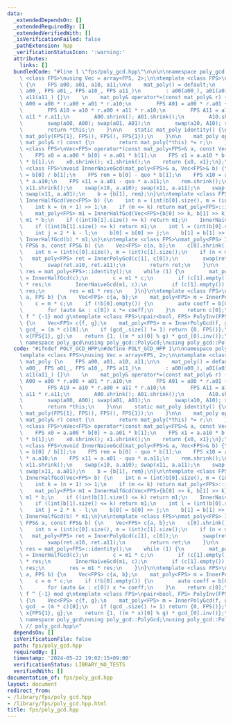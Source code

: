```yaml
---
data:
  _extendedDependsOn: []
  _extendedRequiredBy: []
  _extendedVerifiedWith: []
  _isVerificationFailed: false
  _pathExtension: hpp
  _verificationStatusIcon: ':warning:'
  attributes:
    links: []
  bundledCode: "#line 1 \"fps/poly_gcd.hpp\"\n\n\n\nnamespace poly_gcd {\n\ntemplate\
    \ <class FPS>\nusing Vec = array<FPS, 2>;\n\ntemplate <class FPS>\nstruct mat_poly\
    \ {\n    FPS a00, a01, a10, a11;\n\n    mat_poly() = default;\n    mat_poly(FPS\
    \ a00_, FPS a01_, FPS a10_, FPS a11_)\n        : a00(a00_), a01(a01_), a10(a10_),\
    \ a11(a11_) {}\n    \n    mat_poly& operator*=(const mat_poly& r) {\n        FPS\
    \ A00 = a00 * r.a00 + a01 * r.a10;\n        FPS A01 = a00 * r.a01 + a01 * r.a11;\n\
    \        FPS A10 = a10 * r.a00 + a11 * r.a10;\n        FPS A11 = a10 * r.a01 +\
    \ a11 * r.a11;\n        A00.shrink(); A01.shrink();\n        A10.shrink(); A11.shrink();\n\
    \        swap(a00, A00); swap(a01, A01);\n        swap(a10, A10); swap(a11, A11);\n\
    \        return *this;\n    }\n\n    static mat_poly identity() {\n        return\
    \ mat_poly(FPS{1}, FPS(), FPS(), FPS{1});\n    }\n\n    mat_poly operator*(const\
    \ mat_poly& r) const {\n        return mat_poly(*this) *= r;\n    }\n};\n\ntemplate\
    \ <class FPS>\nVec<FPS> operator*(const mat_poly<FPS>& a, const Vec<FPS>& b) {\n\
    \    FPS x0 = a.a00 * b[0] + a.a01 * b[1];\n    FPS x1 = a.a10 * b[0] + a.a11\
    \ * b[1];\n    x0.shrink(); x1.shrink();\n    return {x0, x1};\n};\n\ntemplate\
    \ <class FPS>\nvoid InnerNaiveGcd(mat_poly<FPS>& a, Vec<FPS>& b) {\n    FPS quo\
    \ = b[0] / b[1];\n    FPS rem = b[0] - quo * b[1];\n    FPS x10 = a.a00 - quo\
    \ * a.a10;\n    FPS x11 = a.a01 - quo * a.a11;\n    rem.shrink();\n    x10.shrink();\
    \ x11.shrink();\n    swap(x10, a.a10); swap(x11, a.a11);\n    swap(x10, a.a00);\
    \ swap(x11, a.a01);\n    b = {b[1], rem};\n}\n\ntemplate <class FPS>\nmat_poly<FPS>\
    \ InnerHalfGcd(Vec<FPS> b) {\n    int n = (int)b[0].size(), m = (int)b[1].size();\n\
    \    int k = (n + 1) >> 1;\n    if (m <= k) return mat_poly<FPS>::identity();\n\
    \    mat_poly<FPS> m1 = InnerHalfGcd(Vec<FPS>{b[0] >> k, b[1] >> k});\n    b =\
    \ m1 * b;\n    if ((int)b[1].size() <= k) return m1;\n    InnerNaiveGcd(m1, b);\n\
    \    if ((int)b[1].size() <= k) return m1;\n    int l = (int)b[0].size() - 1;\n\
    \    int j = 2 * k - l;\n    b[0] = b[0] >> j;\n    b[1] = b[1] >> j;\n    return\
    \ InnerHalfGcd(b) * m1;\n}\n\ntemplate <class FPS>\nmat_poly<FPS> InnerPolyGcd(const\
    \ FPS& a, const FPS& b) {\n    Vec<FPS> c{a, b};\n    c[0].shrink(); c[1].shrink();\n\
    \    int n = (int)c[0].size(), m = (int)c[1].size();\n    if (n < m) {\n     \
    \   mat_poly<FPS> ret = InnerPolyGcd(c[1], c[0]);\n        swap(ret.a00, ret.a01);\n\
    \        swap(ret.a10, ret.a11);\n        return ret;\n    }\n\n    mat_poly<FPS>\
    \ res = mat_poly<FPS>::identity();\n    while (1) {\n        mat_poly<FPS> m1\
    \ = InnerHalfGcd(c);\n        c = m1 * c;\n        if (c[1].empty()) return m1\
    \ * res;\n        InnerNaiveGcd(m1, c);\n        if (c[1].empty()) return m1 *\
    \ res;\n        res = m1 * res;\n    }\n}\n\ntemplate <class FPS>\nFPS PolyGcd(FPS\
    \ a, FPS b) {\n    Vec<FPS> c{a, b};\n    mat_poly<FPS> m = InnerPolyGcd(a, b);\n\
    \    c = m * c;\n    if (!b[0].empty()) {\n        auto coeff = b[0].back().inv();\n\
    \        for (auto &x : c[0]) x *= coeff;\n    }\n    return c[0];\n}\n\n\n//\
    \ f ^ {-1} mod g\ntemplate <class FPS>\npair<bool, FPS> PolyInv(FPS f, FPS g)\
    \ {\n    Vec<FPS> c{f, g};\n    mat_poly<FPS> m = InnerPolyGcd(f, g);\n    FPS\
    \ gcd_ = (m * c)[0];\n    if (gcd_.size() != 1) return {0, FPS()};\n    Vec<FPS>\
    \ x{FPS{1}, g};\n    return {1, ((m * x)[0] % g) * gcd_[0].inv()};\n}\n\n} //\
    \ namespace poly_gcd\nusing poly_gcd::PolyGcd;\nusing poly_gcd::PolyInv;\n\n\n"
  code: "#ifndef POLY_GCD_HPP\n#define POLY_GCD_HPP 1\n\nnamespace poly_gcd {\n\n\
    template <class FPS>\nusing Vec = array<FPS, 2>;\n\ntemplate <class FPS>\nstruct\
    \ mat_poly {\n    FPS a00, a01, a10, a11;\n\n    mat_poly() = default;\n    mat_poly(FPS\
    \ a00_, FPS a01_, FPS a10_, FPS a11_)\n        : a00(a00_), a01(a01_), a10(a10_),\
    \ a11(a11_) {}\n    \n    mat_poly& operator*=(const mat_poly& r) {\n        FPS\
    \ A00 = a00 * r.a00 + a01 * r.a10;\n        FPS A01 = a00 * r.a01 + a01 * r.a11;\n\
    \        FPS A10 = a10 * r.a00 + a11 * r.a10;\n        FPS A11 = a10 * r.a01 +\
    \ a11 * r.a11;\n        A00.shrink(); A01.shrink();\n        A10.shrink(); A11.shrink();\n\
    \        swap(a00, A00); swap(a01, A01);\n        swap(a10, A10); swap(a11, A11);\n\
    \        return *this;\n    }\n\n    static mat_poly identity() {\n        return\
    \ mat_poly(FPS{1}, FPS(), FPS(), FPS{1});\n    }\n\n    mat_poly operator*(const\
    \ mat_poly& r) const {\n        return mat_poly(*this) *= r;\n    }\n};\n\ntemplate\
    \ <class FPS>\nVec<FPS> operator*(const mat_poly<FPS>& a, const Vec<FPS>& b) {\n\
    \    FPS x0 = a.a00 * b[0] + a.a01 * b[1];\n    FPS x1 = a.a10 * b[0] + a.a11\
    \ * b[1];\n    x0.shrink(); x1.shrink();\n    return {x0, x1};\n};\n\ntemplate\
    \ <class FPS>\nvoid InnerNaiveGcd(mat_poly<FPS>& a, Vec<FPS>& b) {\n    FPS quo\
    \ = b[0] / b[1];\n    FPS rem = b[0] - quo * b[1];\n    FPS x10 = a.a00 - quo\
    \ * a.a10;\n    FPS x11 = a.a01 - quo * a.a11;\n    rem.shrink();\n    x10.shrink();\
    \ x11.shrink();\n    swap(x10, a.a10); swap(x11, a.a11);\n    swap(x10, a.a00);\
    \ swap(x11, a.a01);\n    b = {b[1], rem};\n}\n\ntemplate <class FPS>\nmat_poly<FPS>\
    \ InnerHalfGcd(Vec<FPS> b) {\n    int n = (int)b[0].size(), m = (int)b[1].size();\n\
    \    int k = (n + 1) >> 1;\n    if (m <= k) return mat_poly<FPS>::identity();\n\
    \    mat_poly<FPS> m1 = InnerHalfGcd(Vec<FPS>{b[0] >> k, b[1] >> k});\n    b =\
    \ m1 * b;\n    if ((int)b[1].size() <= k) return m1;\n    InnerNaiveGcd(m1, b);\n\
    \    if ((int)b[1].size() <= k) return m1;\n    int l = (int)b[0].size() - 1;\n\
    \    int j = 2 * k - l;\n    b[0] = b[0] >> j;\n    b[1] = b[1] >> j;\n    return\
    \ InnerHalfGcd(b) * m1;\n}\n\ntemplate <class FPS>\nmat_poly<FPS> InnerPolyGcd(const\
    \ FPS& a, const FPS& b) {\n    Vec<FPS> c{a, b};\n    c[0].shrink(); c[1].shrink();\n\
    \    int n = (int)c[0].size(), m = (int)c[1].size();\n    if (n < m) {\n     \
    \   mat_poly<FPS> ret = InnerPolyGcd(c[1], c[0]);\n        swap(ret.a00, ret.a01);\n\
    \        swap(ret.a10, ret.a11);\n        return ret;\n    }\n\n    mat_poly<FPS>\
    \ res = mat_poly<FPS>::identity();\n    while (1) {\n        mat_poly<FPS> m1\
    \ = InnerHalfGcd(c);\n        c = m1 * c;\n        if (c[1].empty()) return m1\
    \ * res;\n        InnerNaiveGcd(m1, c);\n        if (c[1].empty()) return m1 *\
    \ res;\n        res = m1 * res;\n    }\n}\n\ntemplate <class FPS>\nFPS PolyGcd(FPS\
    \ a, FPS b) {\n    Vec<FPS> c{a, b};\n    mat_poly<FPS> m = InnerPolyGcd(a, b);\n\
    \    c = m * c;\n    if (!b[0].empty()) {\n        auto coeff = b[0].back().inv();\n\
    \        for (auto &x : c[0]) x *= coeff;\n    }\n    return c[0];\n}\n\n\n//\
    \ f ^ {-1} mod g\ntemplate <class FPS>\npair<bool, FPS> PolyInv(FPS f, FPS g)\
    \ {\n    Vec<FPS> c{f, g};\n    mat_poly<FPS> m = InnerPolyGcd(f, g);\n    FPS\
    \ gcd_ = (m * c)[0];\n    if (gcd_.size() != 1) return {0, FPS()};\n    Vec<FPS>\
    \ x{FPS{1}, g};\n    return {1, ((m * x)[0] % g) * gcd_[0].inv()};\n}\n\n} //\
    \ namespace poly_gcd\nusing poly_gcd::PolyGcd;\nusing poly_gcd::PolyInv;\n\n#endif\
    \ // poly_gcd.hpp\n"
  dependsOn: []
  isVerificationFile: false
  path: fps/poly_gcd.hpp
  requiredBy: []
  timestamp: '2024-05-22 19:02:15+09:00'
  verificationStatus: LIBRARY_NO_TESTS
  verifiedWith: []
documentation_of: fps/poly_gcd.hpp
layout: document
redirect_from:
- /library/fps/poly_gcd.hpp
- /library/fps/poly_gcd.hpp.html
title: fps/poly_gcd.hpp
---
```

